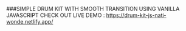 ###SIMPLE DRUM KIT WITH SMOOTH TRANSITION USING VANILLA JAVASCRIPT
CHECK OUT LIVE DEMO : https://drum-kit-js-nati-wonde.netlify.app/
